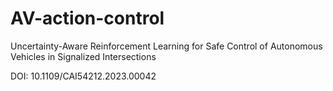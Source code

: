 # AV-action-control
Uncertainty-Aware Reinforcement Learning for Safe Control of Autonomous Vehicles in Signalized Intersections

DOI: 10.1109/CAI54212.2023.00042
